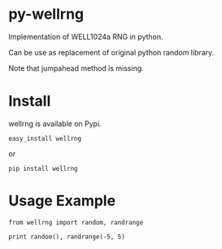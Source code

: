 py-wellrng
===========

Implementation of WELL1024a RNG in python.

Can be use as replacement of original python random library.

Note that jumpahead method is missing.

Install
=======

wellrng is available on Pypi.

    easy_install wellrng

or 

    pip install wellrng
    

Usage Example
=============

    from wellrng import random, randrange
    
    print random(), randrange(-5, 5)
